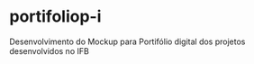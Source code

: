 # portifoliop-i
Desenvolvimento do Mockup para Portifólio digital dos projetos desenvolvidos no IFB
